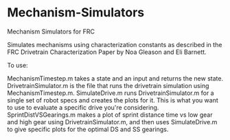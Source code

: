 # Mechanism-Simulators
Mechanism Simulators for FRC

Simulates mechanisms using characterization constants as described in the FRC Drivetrain Characterization Paper by Noa Gleason and Eli Barnett.

To use:

MechanismTimestep.m takes a state and an input and returns the new state.
DrivetrainSimulator.m is the file that runs the drivetrain simulation using MechanismTimestep.m.
SimulateDrive.m runs DrivetrainSimulator.m for a single set of robot specs and creates the plots for it. This is what you want to use to evaluate a specific drive you're considering.
SprintDistVSGearings.m makes a plot of sprint distance time vs low gear and high gear using DrivetrainSimulator.m, and then uses SimulateDrive.m to give specific plots for the optimal DS and SS gearings.
